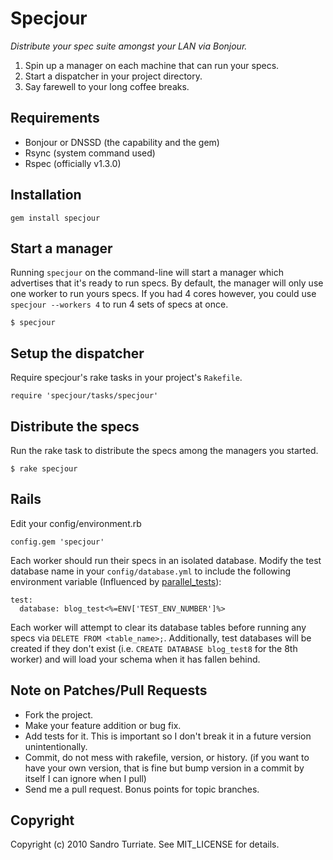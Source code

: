 # Specjour
_Distribute your spec suite amongst your LAN via Bonjour._

1. Spin up a manager on each machine that can run your specs.
2. Start a dispatcher in your project directory.
3. Say farewell to your long coffee breaks.

## Requirements
* Bonjour or DNSSD (the capability and the gem)
* Rsync (system command used)
* Rspec (officially v1.3.0)

## Installation
    gem install specjour

## Start a manager
Running `specjour` on the command-line will start a manager which advertises that it's ready to run specs. By default, the manager will only use one worker to run yours specs. If you had 4 cores however, you could use `specjour --workers 4` to run 4 sets of specs at once.

    $ specjour

## Setup the dispatcher
Require specjour's rake tasks in your project's `Rakefile`.

    require 'specjour/tasks/specjour'

## Distribute the specs
Run the rake task to distribute the specs among the managers you started.

    $ rake specjour

## Rails
Edit your config/environment.rb

    config.gem 'specjour'

Each worker should run their specs in an isolated database. Modify the test database name in your `config/database.yml` to include the following environment variable (Influenced by [parallel_tests](http://github.com/grosser/parallel_tests)):

    test:
      database: blog_test<%=ENV['TEST_ENV_NUMBER']%>

Each worker will attempt to clear its database tables before running any specs via `DELETE FROM <table_name>;`. Additionally, test databases will be created if they don't exist (i.e. `CREATE DATABASE blog_test8` for the 8th worker) and will load your schema when it has fallen behind.

## Note on Patches/Pull Requests

* Fork the project.
* Make your feature addition or bug fix.
* Add tests for it. This is important so I don't break it in a
  future version unintentionally.
* Commit, do not mess with rakefile, version, or history.
  (if you want to have your own version, that is fine but bump version in a commit by itself I can ignore when I pull)
* Send me a pull request. Bonus points for topic branches.

## Copyright

Copyright (c) 2010 Sandro Turriate. See MIT_LICENSE for details.
